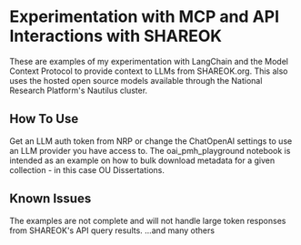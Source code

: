 # Experimentation with MCP and API Interactions with SHAREOK
These are examples of my experimentation with LangChain and the Model Context Protocol to provide context to LLMs from SHAREOK.org. This also uses the hosted open source models available through the National Research Platform's Nautilus cluster.

## How To Use
Get an LLM auth token from NRP or change the ChatOpenAI settings to use an LLM provider you have access to.
The oai_pmh_playground notebook is intended as an example on how to bulk download metadata for a given collection - in this case OU Dissertations.

## Known Issues
The examples are not complete and will not handle large token responses from SHAREOK's API query results.
...and many others

